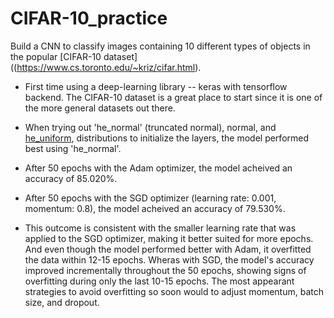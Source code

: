 # CIFAR-10_practice
Build a CNN to classify images containing 10 different types of objects in the popular [CIFAR-10 dataset]((https://www.cs.toronto.edu/~kriz/cifar.html).


- First time using a deep-learning library -- keras with tensorflow backend. The CIFAR-10 dataset is a great place to start since it is one of the more general datasets out there. 
- When trying out 'he_normal' (truncated normal), normal, and [he_uniform](https://www.tensorflow.org/api_docs/python/tf/keras/initializers/HeUniform), distributions to initialize the layers, the model performed best using 'he_normal'.

- After 50 epochs with the Adam optimizer, the model acheived an accuracy of 85.020%.
- After 50 epochs with the SGD optimizer (learning rate: 0.001, momentum: 0.8), the model acheived an accuracy of 79.530%.
- This outcome is consistent with the smaller learning rate that was applied to the SGD optimizer, making it better suited for more epochs. And even though the model performed better with Adam, it overfitted the data within 12-15 epochs. Wheras with SGD, the model's accuracy improved incrementally throughout the 50 epochs, showing signs of overfitting during only the last 10-15 epochs. The most appearant strategies to avoid overfitting so soon would to adjust momentum, batch size, and dropout.
